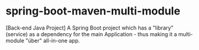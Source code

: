 # spring-boot-maven-multi-module
[Back-end Java Project] A Spring Boot project which has a "library" (service) as a dependency for the main Application - thus making it a multi-module "über" all-in-one app.
